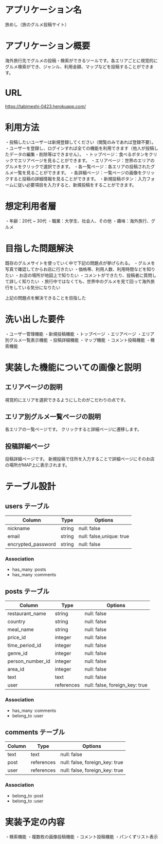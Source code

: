 # アプリケーション名
旅めし（旅のグルメ投稿サイト）

# アプリケーション概要
海外旅行先でグルメの投稿・検索ができるツールです。各エリアごとに視覚的にグルメ検索ができ、ジャンル、利用金額、マップなどを投稿することができます。

# URL
https://tabimeshi-0423.herokuapp.com/

# 利用方法
・投稿したいユーザーは新規登録してください（閲覧のみであれば登録不要）。
・ユーザーを登録し、ログインすれば全ての機能を利用できます（他人が投稿したデータの編集・削除等はできません）。
・トップページ：食べるボタンをクリックでエリアページを見ることができます。
・エリアページ：世界のエリアのグルメをクリックで選択できます。
・各一覧ページ：各エリアの投稿されたグルメ一覧を見ることができます。
・各詳細ページ：一覧ページの画像をクリックすると投稿の詳細情報を見ることができます。
・新規投稿ボタン：入力フォームに従い必要項目を入力すると、新規投稿をすることができます。

# 想定利用者層
・年齢：20代 ~ 30代
・職業：大学生、社会人、その他
・趣味：海外旅行、グルメ

# 目指した問題解決
既存のグルメサイトを使っていく中で下記の問題点が挙げられる。
・グルメを写真で確認してからお店に行きたい
・価格帯、利用人数、利用時間などを知りたい
・お店の場所が地図上で知りたい
・コメントができたり、投稿者に質問して詳しく知りたい
・旅行中ではなくても、世界中のグルメを見て回って海外旅行をしている気分になりたい

上記の問題点を解決できることを目指した

# 洗い出した要件
・ユーザー管理機能
・新規投稿機能
・トップページ
・エリアページ
・エリア別グルメ一覧表示機能
・投稿詳細機能
・マップ機能
・コメント投稿機能
・検索機能

# 実装した機能についての画像と説明
## エリアページの説明
視覚的にエリアを選択できるようにしたのがこだわりの点です。

## エリア別グルメ一覧ページの説明
各エリアの一覧ページです。
クリックすると詳細ページに遷移します。

## 投稿詳細ページ
投稿詳細ページです。
新規投稿で住所を入力することで詳細ページにそのお店の場所がMAP上に表示されます。
# テーブル設計

## users テーブル

| Column             | Type   | Options                  |
| ------------------ | ------ | ------------------------ |
| nickname           | string | null: false              |
| email              | string | null: false,unique: true |
| encrypted_password | string | null: false              |

### Association

- has_many :posts
- has_many :comments

## posts テーブル

| Column            | Type       | Options                        |
| ----------------- | ---------- | ------------------------------ |
| restaurant_name   | string     | null: false                    |
| country           | string     | null: false                    |
| meal_name         | string     | null: false                    |
| price_id          | integer    | null: false                    |
| time_period_id    | integer    | null: false                    |
| genre_id          | integer    | null: false                    |
| person_number_id  | integer    | null: false                    |
| area_id           | integer    | null: false                    |
| text              | text       | null: false                    |
| user              | references | null: false, foreign_key: true |

### Association

- has_many  :comments
- belong_to :user

## comments テーブル

| Column  | Type       | Options                        |
| ------- | ---------- | ------------------------------ |
| text    | text       | null: false                    |
| post    | references | null: false, foreign_key: true |
| user    | references | null: false, foreign_key: true |

### Association

- belong_to :post
- belong_to :user

# 実装予定の内容
・検索機能
・複数枚の画像投稿機能
・コメント投稿機能
・パンくずリスト表示